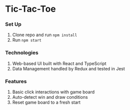 # Tic-Tac-Toe

### Set Up

1. Clone repo and run `npm install`
2. Run `npm start`

### Technologies

1. Web-based UI built with React and TypeScript
2. Data Management handled by Redux and tested in Jest

### Features

1. Basic click interactions with game board
2. Auto-detect win and draw conditions
3. Reset game board to a fresh start